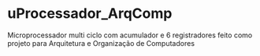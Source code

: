 # uProcessador_ArqComp

Microprocessador multi ciclo com acumulador e 6 registradores feito como projeto para Arquitetura e Organização de Computadores
